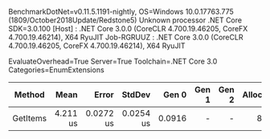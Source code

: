 
BenchmarkDotNet=v0.11.5.1191-nightly, OS=Windows 10.0.17763.775 (1809/October2018Update/Redstone5)
Unknown processor
.NET Core SDK=3.0.100
  [Host]     : .NET Core 3.0.0 (CoreCLR 4.700.19.46205, CoreFX 4.700.19.46214), X64 RyuJIT
  Job-RGRUUZ : .NET Core 3.0.0 (CoreCLR 4.700.19.46205, CoreFX 4.700.19.46214), X64 RyuJIT

EvaluateOverhead=True  Server=True  Toolchain=.NET Core 3.0  
Categories=EnumExtensions  

   Method |     Mean |     Error |    StdDev |  Gen 0 | Gen 1 | Gen 2 | Allocated |
--------- |---------:|----------:|----------:|-------:|------:|------:|----------:|
 GetItems | 4.211 us | 0.0272 us | 0.0254 us | 0.0916 |     - |     - |     872 B |
